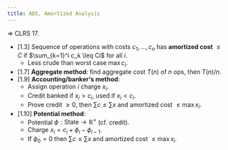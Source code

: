 ```yaml
---
title: ADS, Amortized Analysis
---
```


$\Rightarrow$ CLRS 17.

* [1.3] Sequence of operations with costs $c_1,\ldots,c_n$ has **amortized
  cost** $\leq C$ if $\sum_{k=1}^i c_k \leq Ci$ for all $i$.
	* Less crude than worst case $\max c_i$.
* [1.7] **Aggregate method**: find aggregate cost $T(n)$ of $n$ ops, then
  $T(n)/n$.
* [1.9] **Accounting/banker's method**:
	* Assign operation $i$ charge $x_i$.
	* Credit banked if $x_i > c_i$, used if $x_i < c_i$.
	* Prove credit $\geq 0$, then $\sum c \leq \sum x$ and amortized cost
	  $\leq \max x_i$.
* [1.10] **Potential method**:
	* Potential $\phi : \text{State} \to \mathbb R^+$ (cf. credit).
	* Charge $x_i = c_i + \phi_i - \phi_{i-1}$.
	* If $\phi_0 = 0$ then $\sum c \leq \sum x$ and amortized cost
	  $\leq \max x_i$.

